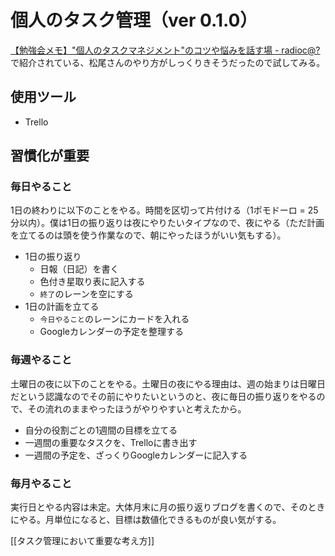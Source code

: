# 個人のタスク管理（ver 0.1.0）

[【勉強会メモ】"個人のタスクマネジメント"のコツや悩みを話す場 - radioc@?](https://radiocat.hatenablog.com/entry/2018/04/06/000000)で紹介されている、松尾さんのやり方がしっくりきそうだったので試してみる。

## 使用ツール

- Trello

## 習慣化が重要

### 毎日やること

1日の終わりに以下のことをやる。時間を区切って片付ける（1ポモドーロ = 25分以内）。僕は1日の振り返りは夜にやりたいタイプなので、夜にやる（ただ計画を立てるのは頭を使う作業なので、朝にやったほうがいい気もする）。

- 1日の振り返り
  - 日報（日記）を書く
  - 色付き星取り表に記入する
  - `終了`のレーンを空にする
- 1日の計画を立てる
  - `今日やること`のレーンにカードを入れる
  - Googleカレンダーの予定を整理する

### 毎週やること

土曜日の夜に以下のことをやる。土曜日の夜にやる理由は、週の始まりは日曜日だという認識なのでその前にやりたいというのと、夜に毎日の振り返りをやるので、その流れのままやったほうがやりやすいと考えたから。

- 自分の役割ごとの1週間の目標を立てる
- 一週間の重要なタスクを、Trelloに書き出す
- 一週間の予定を、ざっくりGoogleカレンダーに記入する

### 毎月やること

実行日とやる内容は未定。大体月末に月の振り返りブログを書くので、そのときにやる。月単位になると、目標は数値化できるものが良い気がする。

[[タスク管理において重要な考え方]]
